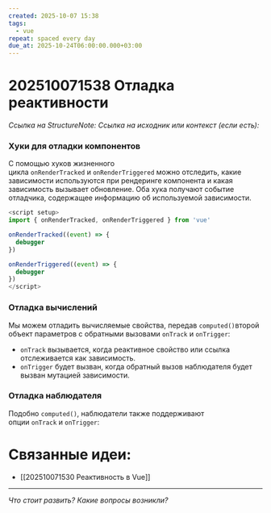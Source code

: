 ```yaml
---
created: 2025-10-07 15:38
tags:
  - vue
repeat: spaced every day
due_at: 2025-10-24T06:00:00.000+03:00
---
```

# 202510071538 Отладка реактивности

*Ссылка на StructureNote:*
*Ссылка на исходник или контекст (если есть):* 

### Хуки для отладки компонентов

С помощью хуков жизненного цикла `onRenderTracked` и `onRenderTriggered` можно отследить, какие зависимости используются при рендеринге компонента и какая зависимость вызывает обновление. Оба хука получают событие отладчика, содержащее информацию об используемой зависимости.

```js
<script setup>
import { onRenderTracked, onRenderTriggered } from 'vue'

onRenderTracked((event) => {
  debugger
})

onRenderTriggered((event) => {
  debugger
})
</script>
```

### Отладка вычислений[​](https://ru.vuejs.org/guide/extras/reactivity-in-depth.html#computed-debugging)

Мы можем отладить вычисляемые свойства, передав `computed()`второй объект параметров с обратными вызовами `onTrack` и `onTrigger`:

- `onTrack` вызывается, когда реактивное свойство или ссылка отслеживается как зависимость.
- `onTrigger` будет вызван, когда обратный вызов наблюдателя будет вызван мутацией зависимости.

### Отладка наблюдателя[​](https://ru.vuejs.org/guide/extras/reactivity-in-depth.html#watcher-debugging)

Подобно `computed()`, наблюдатели также поддерживают опции `onTrack` и `onTrigger`:

# Связанные идеи:

* [[202510071530 Реактивность в Vue]]
---

*Что стоит развить? Какие вопросы возникли?*
